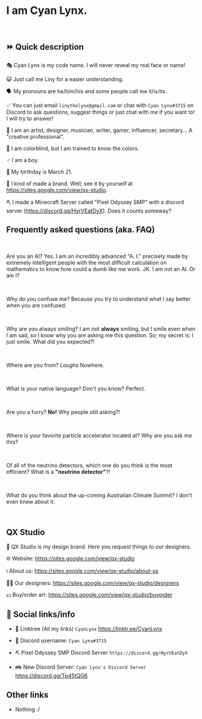 # I am Cyan Lynx.

<br>

## ⏩ Quick description

🎭 Cyan Lynx is my code name. I will never reveal my real face or name!

😺 Just call me Liny for a easier understanding.

🗣️ My pronouns are he/him/his and some people call me it/is/its.

✅ You can just email ``linythelynx@gmail.com`` or chat with ``Cyan Lynx#3715`` on Discord to ask questions, suggest things or just chat with me if you want to! I will try to answer!

👔 I am an artist, designer, musician, writer, gamer, influencer, secretary... A "creative professional".

🍎 I am colorblind, but I am trained to know the colors.

♂️ I am a boy.

🎂 My birthday is March 21.

🏢 I kind of made a brand. Well; see it by yourself at <https://sites.google.com/view/qx-studio>.

⛏️ I made a Minecraft Server called "Pixel Odyssey SMP" with a discord server (<https://discord.gg/HyrVEatDyX>). Does it counts someway?

## Frequently asked questions (aka. FAQ)

<br/>

Are you an AI?
Yes. I am an incredibly advanced "A. I." precisely made by extremely intelligent people with the most difficult calculation on mathematics to know how could a dumb like me work.
JK. I am not an AI. Or am I?

<br/>

Why do you confuse me?
Because you try to understand what I say better when you are confused.

<br/>

Why are you always smiling?
I am not **always** smiling, but I smile even when I am sad, so I know why you are asking me this question.
So; my secret is: I just smile. What did you expected?!

<br/>

Where are you from?
*Laughs* Nowhere.

<br/>

What is your native language?
Don't you know? Perfect.

<br/>

Are you a furry?
**No!** Why people still asking?!

<br/>

Where is your favorite particle accelerator located at?
Why are you ask me this?

<br/>

Of all of the neutrino detectors, which one do you think is the most efficient?
What is a **"neutrino detector"**?!

<br/>

What do you think about the up-coming Australian Climate Summit?
I don't even knew about it.

<br/>


## QX Studio

👔 QX Studio is my design brand. Here you request things to our designers.

🌐 Website: https://sites.google.com/view/qx-studio

ℹ️ About us: https://sites.google.com/view/qx-studio/about-us

🧑‍🎨 Our designers: https://sites.google.com/view/qx-studio/designers

💵 Buy/order art: https://sites.google.com/view/qx-studio/buyorder

## 🔗 Social links/info

- 🔗 Linktree (All my links) ``CyanLynx`` https://linktr.ee/CyanLynx

- 💬 Discord username: ``Cyan Lynx#3715``

- ⛏️ Pixel Odyssey SMP Discord Server ``https://discord.gg/HyrVEatDyX``

- 👪 New Discord Server: ``Cyan Lynx's Discord Server`` https://discord.gg/Tp45tQG6 

## Other links

- Nothing :/
